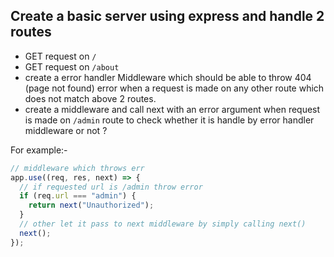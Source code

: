 ## Create a basic server using express and handle 2 routes

- GET request on `/`
- GET request on `/about`
- create a error handler Middleware which should be able to throw 404 (page not found) error when a request is made on any other route which does not match above 2 routes.
- create a middleware and call next with an error argument when request is made on `/admin` route to check whether it is handle by error handler middleware or not ?

For example:-

```js
// middleware which throws err
app.use((req, res, next) => {
  // if requested url is /admin throw error
  if (req.url === "admin") {
    return next("Unauthorized");
  }
  // other let it pass to next middleware by simply calling next()
  next();
});
```
